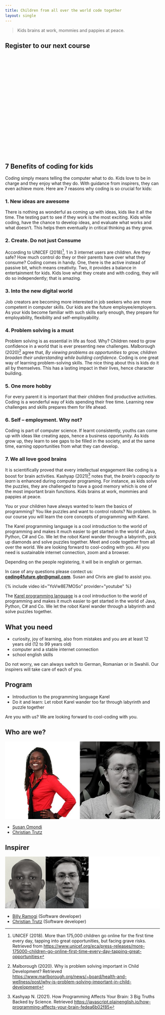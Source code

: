 ```yaml
---
title: Children from all over the world code together
layout: single
---
```


> Kids brains at work, mommies and pappies at peace.

## Register to our next course

<!-- Calendly Inline-Widget Beginn -->
<div class="calendly-inline-widget" data-url="https://calendly.com/coding4future?hide_landing_page_details=1&hide_gdpr_banner=1" style="min-width:320px;min-height:320px;"></div>
<script type="text/javascript" src="https://assets.calendly.com/assets/external/widget.js" async></script>
<!-- Calendly Inline-Widget Ende -->

## 7 Benefits of coding for kids

Coding simply means telling the computer what to do. Kids love to be in charge and they enjoy what they do. With guidance from inspirers, they can even achieve more. Here are 7 reasons why coding is so crucial for kids:

### 1. New ideas are awesome
There is nothing as wonderful as coming up with ideas, kids like it all the time. The testing part to see if they work is the most exciting. Kids while coding, have the chance to develop ideas, and evaluate what works and what doesn’t. This helps them eventually in critical thinking as they grow.

### 2. Create. Do not just Consume
According to UNICEF (2018)[^unicef], 1 in 3 internet users are children. Are they safe? How much control do they or their parents have over what they consume? Coding comes in handy. One, there is the active instead of passive bit, which means creativity. Two, it provides a balance in entertainment for kids. Kids love what they create and with coding, they will do so independently; that is amazing.

### 3. Into the new digital world
Job creators are becoming more interested in job seekers who are more competent in computer skills. Our kids are the future employee/employers. As your kids become familiar with such skills early enough, they prepare for employability, flexibility and self-employability.

### 4. Problem solving is a must
Problem solving is as essential in life as food. Why? Children need to grow confidence in a world that is ever presenting new challenges. Malborough (2020)[^malborough] agree that, *By viewing problems as opportunities to grow, children broaden their understanding while building confidence*. Coding is one great way of learning problem-solving skills. The nice thing about this is kids do it all by themselves. This has a lasting impact in their lives, hence character building.

### 5. One more hobby
For every parent it is important that their children find productive activities. Coding is a wonderful way of kids spending their free time. Learning new challenges and skills prepares them for life ahead.

### 6. Self – employment. Why not?
Coding is part of computer science. If learnt consistently, youths can come up with ideas like creating apps, hence a business opportunity. As kids grow up, they learn to see gaps to be filled in the society, and at the same time, earning opportunities from what they can develop.

### 7. We all love good brains
It is scientifically proved that every intellectual engagement like coding is a boost for brain activities. Kashyap (2021)[^kashyap] notes that, the *brain’s capacity to learn* is enhanced during computer programing. For instance, as kids solve the puzzles, they are challenged to have a good memory which is one of the most important brain functions. Kids brains at work, mommies and pappies at peace.

[^unicef]: UNICEF (2018). More than 175,000 children go online for the first time every day, tapping into great opportunities, but facing grave risks. Retrieved from https://www.unicef.org/eca/press-releases/more-175000-children-go-online-first-time-every-day-tapping-great-opportunities

[^malborough]: Malborough (2020). Why is problem solving important in Child Development? Retrieved https://www.marlborough.org/news/~board/health-and-wellness/post/why-is-problem-solving-important-in-child-development

[^kashyap]: Kashyap N. (2021). How Programming Affects Your Brain: 3 Big Truths Backed by Science. Retrieved https://javascript.plainenglish.io/how-programming-affects-your-brain-fedea6b02f85

You or your children have always wanted to learn the basics of programming? You like puzzles and want to control robots? No problem. In our course you will learn the core concepts of programming with Karel.

The Karel programming language is a cool introduction to the world of programming and makes it much easier to get started in the world of Java, Python, C# and Co. We let the robot Karel wander through a labyrinth, pick up diamonds and solve puzzles together. Meet and code together from all over the world. We are looking forward to cool-coding with you. All you need is sustainable internet connection, zoom and a browser.

Depending on the people registering, it will be in english or german.

In case of any questions please contect us: **coding4future.gbr@gmail.com**.
Susan and Chris are glad to assist you.

{% include video id="YoVw8E7MOSo" provider="youtube" %}

The [Karel programming language](https://en.wikipedia.org/wiki/Karel_(programming_language)) is a cool introduction to the world of programming and makes it much easier to get started in the world of Java, Python, C# and Co. We let the robot Karel wander through a labyrinth  and solve puzzles together.

## What you need

- curiosity, joy of learning, also from mistakes and you are at least 12 years old (12 to 99 years old)
- computer and a stable internet connection
- school english skills

Do not worry, we can always switch to German, Romanian or in Swahili. Our inspirers will take care of each of you.

## Program

- Introduction to the programming language Karel
- Do it and learn: Let robot Karel wander too far through labyrinth and puzzle together

Are you with us? We are looking forward to cool-coding with you.

## Who are we?

![Team coding4future](team.jpg)

- [Susan Omondi](https://www.linkedin.com/in/susanomondi/)
- [Christian Trutz](https://www.linkedin.com/in/christiantrutz/)

## Inspirer

![Inspirer coding4future](team-inspirer.jpg)
- [Billy Ramogi](https://www.linkedin.com/in/billyramogi/) (Software developer)
- [Christian Trutz](https://www.linkedin.com/in/christiantrutz/) (Software developer)
